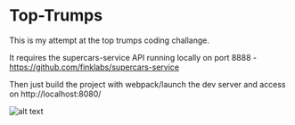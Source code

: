 # Top-Trumps

This is my attempt at the top trumps coding challange.

It requires the supercars-service API running locally on port 8888 - https://github.com/finklabs/supercars-service

Then just build the project with webpack/launch the dev server and access on http://localhost:8080/


![alt text](http://imgur.com/PzvtkaN)
